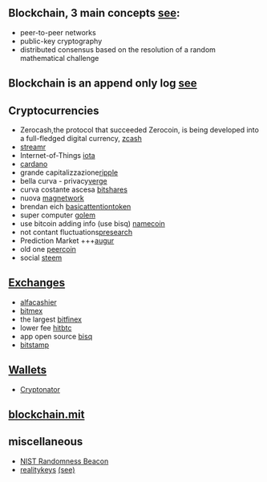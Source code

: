 ## Blockchain, 3 main concepts [see](https://marmelab.com/blog/2016/04/28/blockchain-for-web-developers-the-theory.html): 
- peer-to-peer networks
- public-key cryptography
- distributed consensus based on the resolution of a random mathematical challenge
## Blockchain is an append only log [see](https://www.coursera.org/learn/cryptocurrency/lecture/be6cd/bitcoin-as-an-append-only-log)


## Cryptocurrencies
- Zerocash,the protocol that succeeded Zerocoin, is being developed into a full-fledged digital currency, [zcash](https://z.cash/)
- [streamr](https://www.streamr.com/)
- Internet-of-Things [iota](https://iota.org/)
- [cardano](https://www.cardanohub.org)
- grande capitalizzazione[ripple](https://ripple.com/)
- bella curva - privacy[verge](https://vergecurrency.com/)
- curva costante ascesa [bitshares](https://bitshares.org/)
- nuova [magnetwork](http://magnetwork.io/)
- brendan eich [basicattentiontoken](https://basicattentiontoken.org/)
- super computer [golem](https://golem.network/)
- use bitcoin adding info (use bisq) [namecoin](https://www.namecoin.org/)
- not contant fluctuations[presearch](https://www.presearch.io)
- Prediction Market +++[augur](https://augur.net/)
- old one [peercoin](https://peercoin.net/)
- social [steem](https://steem.io/)


## [Exchanges](https://getmonero.org/community/merchants/#exchanges)
- [alfacashier](https://www.alfacashier.com/buy/monero)
- [bitmex](https://www.bitmex.com/app/trade/XMRZ17)
- the largest [bitfinex](https://www.bitfinex.com/)
- lower fee [hitbtc](https://hitbtc.com/)
- app open source [bisq](https://bisq.network/)
- [bitstamp](https://www.bitstamp.net/)


## [Wallets](https://www.zcashcommunity.com/wallets/)
- [Cryptonator](https://www.cryptonator.com/)

## [blockchain.mit](http://blockchain.mit.edu/)

## miscellaneous
- [NIST Randomness Beacon](https://beacon.nist.gov/home)
- [realitykeys](https://www.realitykeys.com/) [(see)](https://www.coursera.org/learn/cryptocurrency/lecture/ke2XY/prediction-markets-real-world-data-feeds)